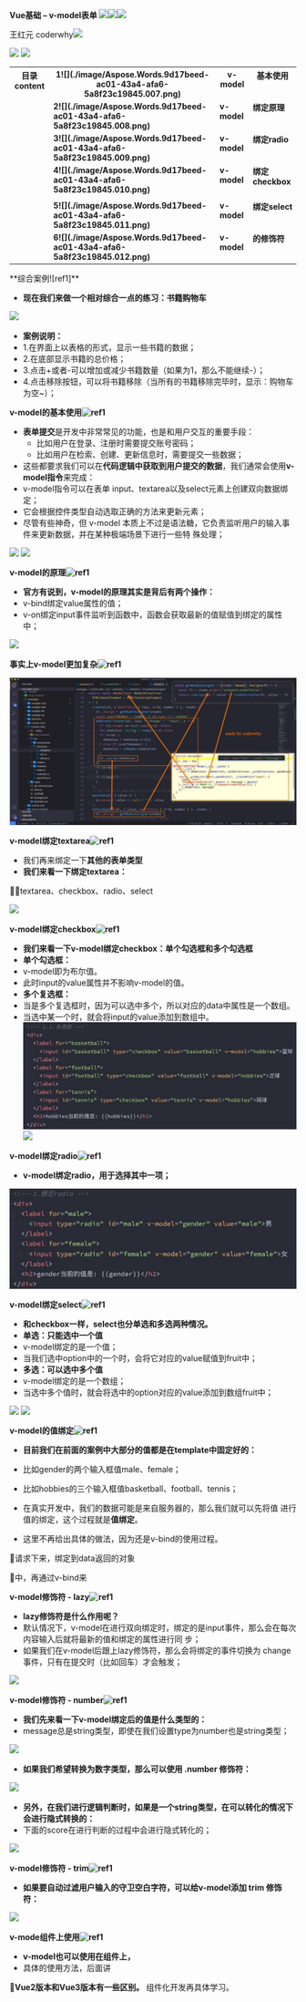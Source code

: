 ﻿**Vue基础 – v-model表单 ![](./image/Aspose.Words.9d17beed-ac01-43a4-afa6-5a8f23c19845.001.png)![](./image/Aspose.Words.9d17beed-ac01-43a4-afa6-5a8f23c19845.002.png)![](./image/Aspose.Words.9d17beed-ac01-43a4-afa6-5a8f23c19845.003.png)**

王红元 coderwhy![](./image/Aspose.Words.9d17beed-ac01-43a4-afa6-5a8f23c19845.004.png)

![](./image/Aspose.Words.9d17beed-ac01-43a4-afa6-5a8f23c19845.005.png) ![](./image/Aspose.Words.9d17beed-ac01-43a4-afa6-5a8f23c19845.006.png)

<table><tr><th colspan="1" rowspan="2" valign="top"><b>目录 content</b></th><th colspan="1" rowspan="2" valign="top"><b>1![](./image/Aspose.Words.9d17beed-ac01-43a4-afa6-5a8f23c19845.007.png)</b></th><th colspan="2" valign="top"><b>v-model</b></th><th colspan="2" valign="top"><b>基本使用</b></th></tr>
<tr><td colspan="2"></td></tr>
<tr><td colspan="1" rowspan="2"></td><td colspan="1" rowspan="2" valign="top"><b>2![](./image/Aspose.Words.9d17beed-ac01-43a4-afa6-5a8f23c19845.008.png)</b></td><td colspan="2" valign="top"><b>v-model</b></td><td colspan="2" valign="top"><b>绑定原理</b></td></tr>
<tr><td colspan="2"></td></tr>
<tr><td colspan="1" rowspan="2"></td><td colspan="1" rowspan="2" valign="top"><b>3![](./image/Aspose.Words.9d17beed-ac01-43a4-afa6-5a8f23c19845.009.png)</b></td><td colspan="2" valign="top"><b>v-model</b></td><td colspan="2" valign="top"><b>绑定radio</b></td></tr>
<tr><td colspan="2"></td></tr>
<tr><td colspan="1" rowspan="2"></td><td colspan="1" valign="bottom"><b>4![](./image/Aspose.Words.9d17beed-ac01-43a4-afa6-5a8f23c19845.010.png)</b></td><td colspan="2" valign="top"><b>v-model</b></td><td colspan="2" valign="top"><b>绑定checkbox</b></td></tr>
<tr><td colspan="2"></td><td colspan="2" valign="top"></td></tr>
<tr><td colspan="1" rowspan="2"></td><td colspan="1" rowspan="2" valign="top"><b>5![](./image/Aspose.Words.9d17beed-ac01-43a4-afa6-5a8f23c19845.011.png)</b></td><td colspan="2" valign="top"><b>v-model</b></td><td colspan="2" valign="top"><b>绑定select</b></td></tr>
<tr><td colspan="2"></td></tr>
<tr><td colspan="1" rowspan="2"></td><td colspan="1" rowspan="2" valign="top"><b>6![](./image/Aspose.Words.9d17beed-ac01-43a4-afa6-5a8f23c19845.012.png)</b></td><td colspan="2" valign="top"><b>v-model</b></td><td colspan="2" valign="top"><b>的修饰符</b></td></tr>
<tr><td colspan="2"></td></tr>
</table>
**综合案例![ref1]**

- **现在我们来做一个相对综合一点的练习：书籍购物车**

![](./image/Aspose.Words.9d17beed-ac01-43a4-afa6-5a8f23c19845.014.png)

- **案例说明：**
- 1.在界面上以表格的形式，显示一些书籍的数据；
- 2.在底部显示书籍的总价格；
- 3.点击+或者-可以增加或减少书籍数量（如果为1，那么不能继续-）；
- 4.点击移除按钮，可以将书籍移除（当所有的书籍移除完毕时，显示：购物车为空~）；

**v-model的基本使用![ref1]**

- **表单提交**是开发中非常常见的功能，也是和用户交互的重要手段：
  - 比如用户在登录、注册时需要提交账号密码；
  - 比如用户在检索、创建、更新信息时，需要提交一些数据；
- 这些都要求我们可以在**代码逻辑中获取到用户提交的数据**，我们通常会使用**v-model指令**来完成：
- v-model指令可以在表单 input、textarea以及select元素上创建双向数据绑定；
- 它会根据控件类型自动选取正确的方法来更新元素；
- 尽管有些神奇，但 v-model 本质上不过是语法糖，它负责监听用户的输入事件来更新数据，并在某种极端场景下进行一些特 殊处理；

![](./image/Aspose.Words.9d17beed-ac01-43a4-afa6-5a8f23c19845.015.png) ![](./image/Aspose.Words.9d17beed-ac01-43a4-afa6-5a8f23c19845.016.png)

**v-model的原理![ref1]**

- **官方有说到，v-model的原理其实是背后有两个操作：**
- v-bind绑定value属性的值；
- v-on绑定input事件监听到函数中，函数会获取最新的值赋值到绑定的属性中；

![](./image/Aspose.Words.9d17beed-ac01-43a4-afa6-5a8f23c19845.017.png)

**事实上v-model更加复杂![ref1]**

![](./image/Aspose.Words.9d17beed-ac01-43a4-afa6-5a8f23c19845.018.jpeg)

**v-model绑定textarea![ref1]**

- 我们再来绑定一下**其他的表单类型**
- **我们来看一下绑定textarea：**

：textarea、checkbox、radio、select

![](./image/Aspose.Words.9d17beed-ac01-43a4-afa6-5a8f23c19845.019.png)

**v-model绑定checkbox![ref1]**

- **我们来看一下v-model绑定checkbox：单个勾选框和多个勾选框**
- **单个勾选框：**
- v-model即为布尔值。
- 此时input的value属性并不影响v-model的值。
- **多个复选框：**
- 当是多个复选框时，因为可以选中多个，所以对应的data中属性是一个数组。
- 当选中某一个时，就会将input的value添加到数组中。![](./image/Aspose.Words.9d17beed-ac01-43a4-afa6-5a8f23c19845.020.jpeg)![](./image/Aspose.Words.9d17beed-ac01-43a4-afa6-5a8f23c19845.021.png)

**v-model绑定radio![ref1]**

- **v-model绑定radio，用于选择其中一项；**

![](./image/Aspose.Words.9d17beed-ac01-43a4-afa6-5a8f23c19845.022.jpeg)

**v-model绑定select![ref1]**

- **和checkbox一样，select也分单选和多选两种情况。**
- **单选：只能选中一个值**
- v-model绑定的是一个值；
- 当我们选中option中的一个时，会将它对应的value赋值到fruit中；
- **多选：可以选中多个值**
- v-model绑定的是一个数组；
- 当选中多个值时，就会将选中的option对应的value添加到数组fruit中；

![](./image/Aspose.Words.9d17beed-ac01-43a4-afa6-5a8f23c19845.023.png) ![](./image/Aspose.Words.9d17beed-ac01-43a4-afa6-5a8f23c19845.024.png)

**v-model的值绑定![ref1]**

- **目前我们在前面的案例中大部分的值都是在template中固定好的：**
- 比如gender的两个输入框值male、female；
- 比如hobbies的三个输入框值basketball、football、tennis；

- 在真实开发中，我们的数据可能是来自服务器的，那么我们就可以先将值 进行值的绑定，这个过程就是**值绑定**。
- 这里不再给出具体的做法，因为还是v-bind的使用过程。

请求下来，绑定到data返回的对象

中，再通过v-bind来

**v-model修饰符 - lazy![ref1]**

- **lazy修饰符是什么作用呢？**
- 默认情况下，v-model在进行双向绑定时，绑定的是input事件，那么会在每次内容输入后就将最新的值和绑定的属性进行同 步；
- 如果我们在v-model后跟上lazy修饰符，那么会将绑定的事件切换为 change 事件，只有在提交时（比如回车）才会触发；

![](./image/Aspose.Words.9d17beed-ac01-43a4-afa6-5a8f23c19845.025.png)

**v-model修饰符 - number![ref1]**

- **我们先来看一下v-model绑定后的值是什么类型的：**
- message总是string类型，即使在我们设置type为number也是string类型；

![](./image/Aspose.Words.9d17beed-ac01-43a4-afa6-5a8f23c19845.026.png)

- **如果我们希望转换为数字类型，那么可以使用 .number 修饰符：**

![](./image/Aspose.Words.9d17beed-ac01-43a4-afa6-5a8f23c19845.027.png)

- **另外，在我们进行逻辑判断时，如果是一个string类型，在可以转化的情况下会进行隐式转换的：**
- 下面的score在进行判断的过程中会进行隐式转化的；

![](./image/Aspose.Words.9d17beed-ac01-43a4-afa6-5a8f23c19845.028.png)

**v-model修饰符 - trim![ref1]**

- **如果要自动过滤用户输入的守卫空白字符，可以给v-model添加 trim 修饰符：**

![](./image/Aspose.Words.9d17beed-ac01-43a4-afa6-5a8f23c19845.029.png)

**v-mode组件上使用![ref1]**

- **v-model也可以使用在组件上，**
- 具体的使用方法，后面讲

**Vue2版本和Vue3版本有一些区别。** 组件化开发再具体学习。

[ref1]: ./image/Aspose.Words.9d17beed-ac01-43a4-afa6-5a8f23c19845.013.png
